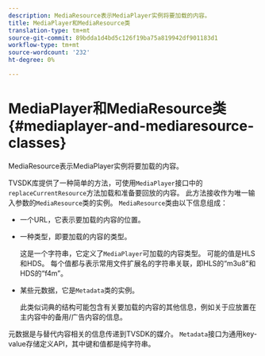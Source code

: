 ```yaml
---
description: MediaResource表示MediaPlayer实例将要加载的内容。
title: MediaPlayer和MediaResource类
translation-type: tm+mt
source-git-commit: 89bdda1d4bd5c126f19ba75a819942df901183d1
workflow-type: tm+mt
source-wordcount: '232'
ht-degree: 0%

---
```



# MediaPlayer和MediaResource类{#mediaplayer-and-mediaresource-classes}

MediaResource表示MediaPlayer实例将要加载的内容。

<!--<a id="section_B09A012C97454AF58CE2269B800D8027"></a>-->

TVSDK库提供了一种简单的方法，可使用`MediaPlayer`接口中的`replaceCurrentResource`方法加载和准备要回放的内容。 此方法接收作为唯一输入参数的`MediaResource`类的实例。 `MediaResource`类由以下信息组成：

* 一个URL，它表示要加载的内容的位置。
* 一种类型，即要加载的内容的类型。

   这是一个字符串，它定义了`MediaPlayer`可加载的内容类型。 可能的值是HLS和HDS。 每个值都与表示常用文件扩展名的字符串关联，即HLS的“m3u8”和HDS的“f4m”。
* 某些元数据，它是`Metadata`类的实例。

   此类似词典的结构可能包含有关要加载的内容的其他信息，例如关于应放置在主内容中的备用/广告内容的信息。

元数据是与替代内容相关的信息传递到TVSDK的媒介。 `Metadata`接口为通用key-value存储定义API，其中键和值都是纯字符串。
